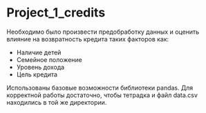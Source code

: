 # Project_1_credits
Необходимо было произвести предобработку данных и оценить влияние на возвратность кредита таких факторов как:
- Наличие детей
- Семейное положение
- Уровень дохода
- Цель кредита

Использованы базовые возможности библиотеки pandas. 
Для корректной работы достаточно, чтобы тетрадка и файл data.csv находились в той же директории.
